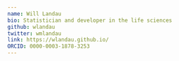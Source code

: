 ```yaml
---
name: Will Landau
bio: Statistician and developer in the life sciences
github: wlandau
twitter: wmlandau
link: https://wlandau.github.io/
ORCID: 0000-0003-1878-3253
---
```

